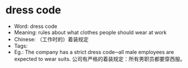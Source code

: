 # dress code

- Word: dress code
- Meaning: rules about what clothes people should wear at work
- Chinese: （工作时的）着装规定
- Tags: 
- Eg.: The company has a strict dress code─all male employees are expected to wear suits. 公司有严格的着装规定：所有男职员都要穿西服。

